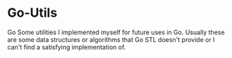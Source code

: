 # Go-Utils
Go
Some utilities I implemented myself for future uses in Go. Usually these are some data structures or algorithms that Go STL doesn't provide or I can't find a satisfying implementation of.
